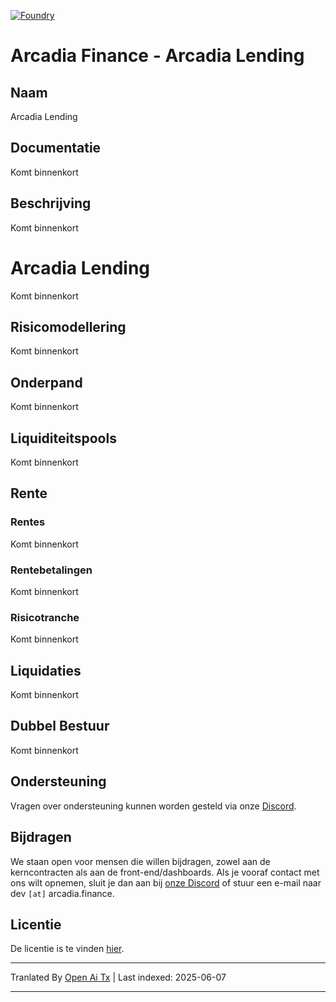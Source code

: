[![Foundry][foundry-badge]][foundry]

[foundry]: https://getfoundry.sh/
[foundry-badge]: https://img.shields.io/badge/Built%20with-Foundry-FFDB1C.svg

# Arcadia Finance - Arcadia Lending

## Naam

Arcadia Lending

## Documentatie

Komt binnenkort

## Beschrijving

Komt binnenkort

# Arcadia Lending

Komt binnenkort

## Risicomodellering

Komt binnenkort

## Onderpand

Komt binnenkort

## Liquiditeitspools

Komt binnenkort

## Rente

### Rentes

Komt binnenkort

### Rentebetalingen

Komt binnenkort

### Risicotranche

Komt binnenkort

## Liquidaties

Komt binnenkort

## Dubbel Bestuur

Komt binnenkort

## Ondersteuning

Vragen over ondersteuning kunnen worden gesteld via onze [Discord](https://discord.gg/PXcr8SEeTH).

## Bijdragen

We staan open voor mensen die willen bijdragen, zowel aan de kerncontracten als aan de front-end/dashboards.
Als je vooraf contact met ons wilt opnemen, sluit je dan aan bij [onze Discord](https://discord.gg/PXcr8SEeTH) of stuur een e-mail naar dev `[at]` arcadia.finance.

## Licentie

De licentie is te vinden [hier](https://raw.githubusercontent.com/arcadia-finance/lending-v2/main/LICENSE.md).

---

Tranlated By [Open Ai Tx](https://github.com/OpenAiTx/OpenAiTx) | Last indexed: 2025-06-07

---